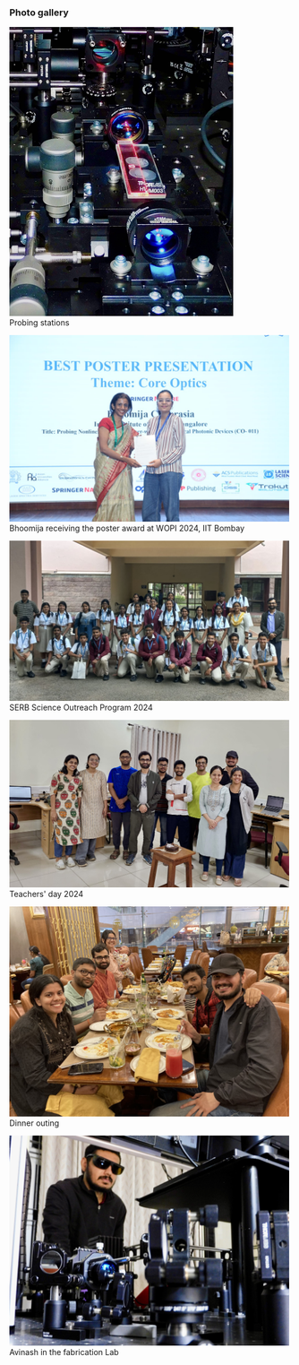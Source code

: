 ### Photo gallery


<img src="imageN/Photo_Galary/Char.jpg" width="400"/>  <br/>
Probing stations

<img src="imageN/Photo_Galary/Bhoomija_poster2024.jpeg" width="500"/>  <br/>
Bhoomija receiving the poster award at WOPI 2024, IIT Bombay


<img src="imageN/Photo_Galary/School_outreach.jpeg" width="500"/>  <br/>
SERB Science Outreach Program 2024

<img src="imageN/Photo_Galary/group-Tday.jpeg" width="500"/>  <br/>
Teachers' day 2024

<img src="imageN/Photo_Galary/dinner-orion.jpeg" width="500"/>  <br/>
Dinner outing

<img src="imageN/Photo_Galary/lab-avinash.jpg" width="500"/>  <br/>
Avinash in the fabrication Lab
